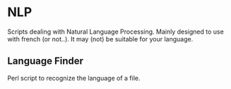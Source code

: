 # NLP
Scripts dealing with Natural Language Processing.
Mainly designed to use with french (or not..).
It may (not) be suitable for your language.

## Language Finder
Perl script to recognize the language of a file.
